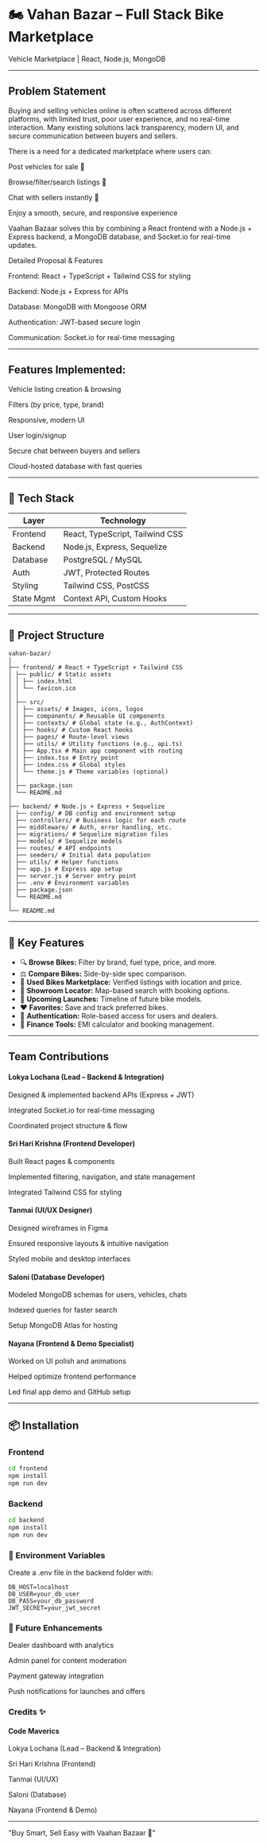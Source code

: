 # 🏍️ Vahan Bazar – Full Stack Bike Marketplace
Vehicle Marketplace | React, Node.js, MongoDB

---

## Problem Statement

Buying and selling vehicles online is often scattered across different platforms, with limited trust, poor user experience, and no real-time interaction. Many existing solutions lack transparency, modern UI, and secure communication between buyers and sellers.

There is a need for a dedicated marketplace where users can:

Post vehicles for sale 📝

Browse/filter/search listings 🔎

Chat with sellers instantly 💬

Enjoy a smooth, secure, and responsive experience

Vaahan Bazaar solves this by combining a React frontend with a Node.js + Express backend, a MongoDB database, and Socket.io for real-time updates.

Detailed Proposal & Features

Frontend: React + TypeScript + Tailwind CSS for styling

Backend: Node.js + Express for APIs

Database: MongoDB with Mongoose ORM

Authentication: JWT-based secure login

Communication: Socket.io for real-time messaging

---

## Features Implemented:

Vehicle listing creation & browsing

Filters (by price, type, brand)

Responsive, modern UI

User login/signup

Secure chat between buyers and sellers

Cloud-hosted database with fast queries

---

## 🚀 Tech Stack

| Layer       | Technology                        |
|------------|----------------------------------|
| Frontend   | React, TypeScript, Tailwind CSS  |
| Backend    | Node.js, Express, Sequelize       |
| Database   | PostgreSQL / MySQL               |
| Auth       | JWT, Protected Routes             |
| Styling    | Tailwind CSS, PostCSS             |
| State Mgmt | Context API, Custom Hooks         |

---

## 🧱 Project Structure
```
vahan-bazar/
│
├── frontend/ # React + TypeScript + Tailwind CSS
│ ├── public/ # Static assets
│ │ ├── index.html
│ │ └── favicon.ico
│ │
│ ├── src/
│ │ ├── assets/ # Images, icons, logos
│ │ ├── components/ # Reusable UI components
│ │ ├── contexts/ # Global state (e.g., AuthContext)
│ │ ├── hooks/ # Custom React hooks
│ │ ├── pages/ # Route-level views
│ │ ├── utils/ # Utility functions (e.g., api.ts)
│ │ ├── App.tsx # Main app component with routing
│ │ ├── index.tsx # Entry point
│ │ ├── index.css # Global styles
│ │ └── theme.js # Theme variables (optional)
│ │
│ ├── package.json
│ └── README.md
│
├── backend/ # Node.js + Express + Sequelize
│ ├── config/ # DB config and environment setup
│ ├── controllers/ # Business logic for each route
│ ├── middleware/ # Auth, error handling, etc.
│ ├── migrations/ # Sequelize migration files
│ ├── models/ # Sequelize models
│ ├── routes/ # API endpoints
│ ├── seeders/ # Initial data population
│ ├── utils/ # Helper functions
│ ├── app.js # Express app setup
│ ├── server.js # Server entry point
│ ├── .env # Environment variables
│ ├── package.json
│ └── README.md
│
└── README.md
```
---

## 🌟 Key Features

- 🔍 **Browse Bikes:** Filter by brand, fuel type, price, and more.  
- ⚖️ **Compare Bikes:** Side-by-side spec comparison.  
- 🛵 **Used Bikes Marketplace:** Verified listings with location and price.  
- 🏢 **Showroom Locator:** Map-based search with booking options.  
- 📅 **Upcoming Launches:** Timeline of future bike models.  
- ❤️ **Favorites:** Save and track preferred bikes.  
- 🔐 **Authentication:** Role-based access for users and dealers.  
- 💸 **Finance Tools:** EMI calculator and booking management.  

---
## Team Contributions 

#### Lokya Lochana (Lead – Backend & Integration)

Designed & implemented backend APIs (Express + JWT)

Integrated Socket.io for real-time messaging

Coordinated project structure & flow

#### Sri Hari Krishna (Frontend Developer)

Built React pages & components

Implemented filtering, navigation, and state management

Integrated Tailwind CSS for styling

#### Tanmai (UI/UX Designer)

Designed wireframes in Figma

Ensured responsive layouts & intuitive navigation

Styled mobile and desktop interfaces

#### Saloni (Database Developer)

Modeled MongoDB schemas for users, vehicles, chats

Indexed queries for faster search

Setup MongoDB Atlas for hosting

#### Nayana (Frontend & Demo Specialist)

Worked on UI polish and animations

Helped optimize frontend performance

Led final app demo and GitHub setup

---


## 📦 Installation

### Frontend
```bash
cd frontend
npm install
npm run dev
```
### Backend
```bash
cd backend
npm install
npm run dev
```

### 🔐 Environment Variables
Create a .env file in the backend folder with:
```
DB_HOST=localhost
DB_USER=your_db_user
DB_PASS=your_db_password
JWT_SECRET=your_jwt_secret
```

### 📌 Future Enhancements
Dealer dashboard with analytics

Admin panel for content moderation

Payment gateway integration

Push notifications for launches and offers

### Credits ✨

#### Code Maverics

Lokya Lochana (Lead – Backend & Integration)

Sri Hari Krishna (Frontend)

Tanmai (UI/UX)

Saloni (Database)

Nayana (Frontend & Demo)

---

"Buy Smart, Sell Easy with Vaahan Bazaar 🚗"
